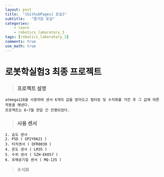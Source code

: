 ```yaml
---
layout: post
title:  "[GithubPages] 로실3"
subtitle:   "즐거운 로실"
categories: 
    - learn
    - robotics_laboratory_3
tags: [robotics_laboratory_3]
comments: true
use_math: true
---
```


# 로봇학실험3 최종 프로젝트
> ### 프로젝트 설명

    atmega128을 사용하여 센서 6개의 값을 받아오고 필터링 및 수치화를 거친 후 그 값에 따른 작동을 해낸다.   
    프로젝트는 6~7월 한달 간 진행되었다.   
    
> ### 사용 센서
    1. 습도 센서
    2. PSD ( GP2Y0A21 )
    3. 터치센서 ( DFR0030 )
    4. 온도 센서 ( LM35 )
    5. 수위 센서 ( SZH-EK057 )
    6. 유해공기질 센서 ( MQ-135 )
    

> 수식화
